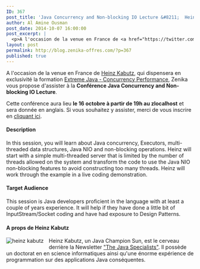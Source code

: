 ```yaml
---
ID: 367
post_title: 'Java Concurrency and Non-blocking IO Lecture &#8211;  Heinz Kabutz, le 16 octobre 2014'
author: Al Amine Ousman
post_date: 2014-10-07 16:00:00
post_excerpt: |
  <p>A l'occasion de la venue en France de <a href="https://twitter.com/heinzkabutz">Heinz Kabutz</a>, qui dispensera en exclusivité la formation <a href="http://www.zenika.com/formation-extreme-java-concurrency.html">Extreme Java - Concurrency Performance</a>, Zenika vous propose d'assister à la <strong>Conférence Java Concurrency and Non-blocking IO Lecture</strong>.</p>
layout: post
permalink: http://blog.zenika-offres.com/?p=367
published: true
---
```

<p>A l'occasion de la venue en France de <a href="https://twitter.com/heinzkabutz">Heinz Kabutz</a>, qui dispensera en exclusivité la formation <a href="http://www.zenika.com/formation-extreme-java-concurrency.html">Extreme Java - Concurrency Performance</a>, Zenika vous propose d'assister à la <strong>Conférence Java Concurrency and Non-blocking IO Lecture</strong>.</p>
<!--more-->
<p>Cette conférence aura lieu <strong>le 16 octobre à partir de 19h au zlocalhost</strong> et sera donnée en anglais. Si vous souhaitez y assister, merci de vous inscrire en <a href="http://www.zenika.com/java-concurrency-non-blocking-io-lecture.html">cliquant ici</a>.</p> <h4>Description</h4> <p>In this session, you will learn about Java concurrency, Executors, multi-threaded data structures, Java NIO and non-blocking operations. Heinz will start with a simple multi-threaded server that is limited by the number of threads allowed on the system and transform the code to use the Java NIO non-blocking features to avoid constructing too many threads. Heinz will work through the example in a live coding demonstration.</p> <h4>Target Audience</h4> <p>This session is Java developers proficient in the language with at least a couple of years experience. It will help if they have done a little bit of InputStream/Socket coding and have had exposure to Design Patterns.</p> <h4>A props de Heinz Kabutz</h4> <p><img src="/wp-content/uploads/2015/07/heinz_kabutz.png" alt="heinz kabutz" style="float:left; margin: 0 1em 1em 0;" title="heinz kabutz" />Heinz Kabutz, un Java Champion Sun, est le cerveau derrière la Newsletter <a href="http://www.javaspecialists.eu/">"The Java Specialists"</a>. Il possède un doctorat en en science informatiques ainsi qu'une énorme expérience de programmation sur des applications Java conséquentes.</p>
